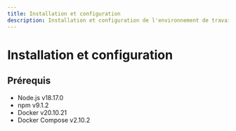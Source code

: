```yaml
---
title: Installation et configuration
description: Installation et configuration de l'environnement de travail
---
```


# Installation et configuration

## Prérequis

- Node.js v18.17.0
- npm v9.1.2
- Docker v20.10.21
- Docker Compose v2.10.2
